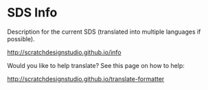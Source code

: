# SDS Info

Description for the current SDS (translated into multiple languages if possible).

http://scratchdesignstudio.github.io/info

Would you like to help translate? See this page on how to help: 

http://scratchdesignstudio.github.io/translate-formatter
